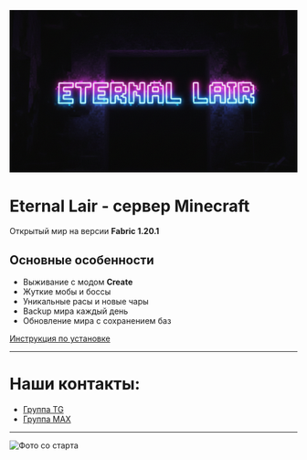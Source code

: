 ![Server Avatar](https://github.com/SoftWool16/Minecraft-Server-Eternal-Lair/blob/main/imgReadme/avatar.png)

# **Eternal Lair** - сервер Minecraft

Открытый мир на версии **Fabric 1.20.1**


## Основные особенности

- Выживание с модом **Create**
- Жуткие мобы и боссы
- Уникальные расы и новые чары
- Backup мира каждый день
- Обновление мира с сохранением баз


[Инструкция по установке](https://github.com/SoftWool16/Minecraft-Server-Eternal-Lair/blob/main/INSTRUCTION.md)

---
# Наши контакты: 
- [Группа TG](https://t.me/+ghZEINJge5M5YWMy)
- [Группа MAX](https://max.ru/join/tveZ-sB1fNRq1VRcRGyNU4CZihjUYeTU9A1QFVRq9qI)
---

![Фото со старта](https://github.com/SoftWool16/Minecraft-Server-Eternal-Lair/blob/main/imgReadme/start.png)